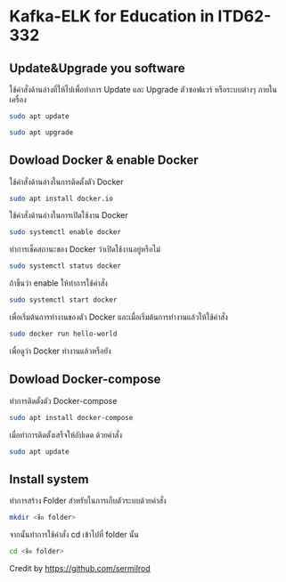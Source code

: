 # Kafka-ELK for Education in ITD62-332
## Update&Upgrade you software 
ใช้คำสั่งด้านล่างที่ให้ไปเพื่อทำการ Update และ Upgrade ตัวซอฟแวร์ หรือระบบต่างๆ ภายในเครื่อง

```bash
sudo apt update
```
```bash
sudo apt upgrade
```
## Dowload Docker & enable Docker
ใช้คำสั่งด้านล่างในการติดตั้งตัว Docker
```bash
sudo apt install docker.io
```
ใช้คำสั่งด้านล่างในการเปิดใช้งาน Docker
```bash
sudo systemctl enable docker
```
ทำการเช็คสถานะของ Docker ว่าเปิดใช้งานอยู่หรือไม่
```bash
sudo systemctl status docker
```
ถ้าขิ้นว่า enable ให้ทำการใช้คำสั่ง
```bash
sudo systemctl start docker
```
เพื่อเริ่มต้นการทำงานของตัว Docker และเมื่อเริ่มต้นการทำงานแล้วให้ใช้คำสั่ง
```bash
sudo docker run hello-world
```
เพื่อดูว่า Docker ทำงานแล้วหรือยัง

## Dowload Docker-compose
ทำการติดตั้งตัว Docker-compose 
```bash
sudo apt install docker-compose
```
เมื่อทำการติดตั้งเสร็จให้อัปเดด ด้วยคำสั่ง
```bash
sudo apt update
```
## Install system
ทำการสร้าง Folder สำหรับในการเก็บตัวระบบด้วยคำสั่ง
```bash
mkdir <ชื่อ folder>
```
จากนั้นทำการใช้คำสั่ง cd เข้าไปที่ folder นั้น
```bash
cd <ชื่อ folder>
```

Credit by https://github.com/sermilrod
